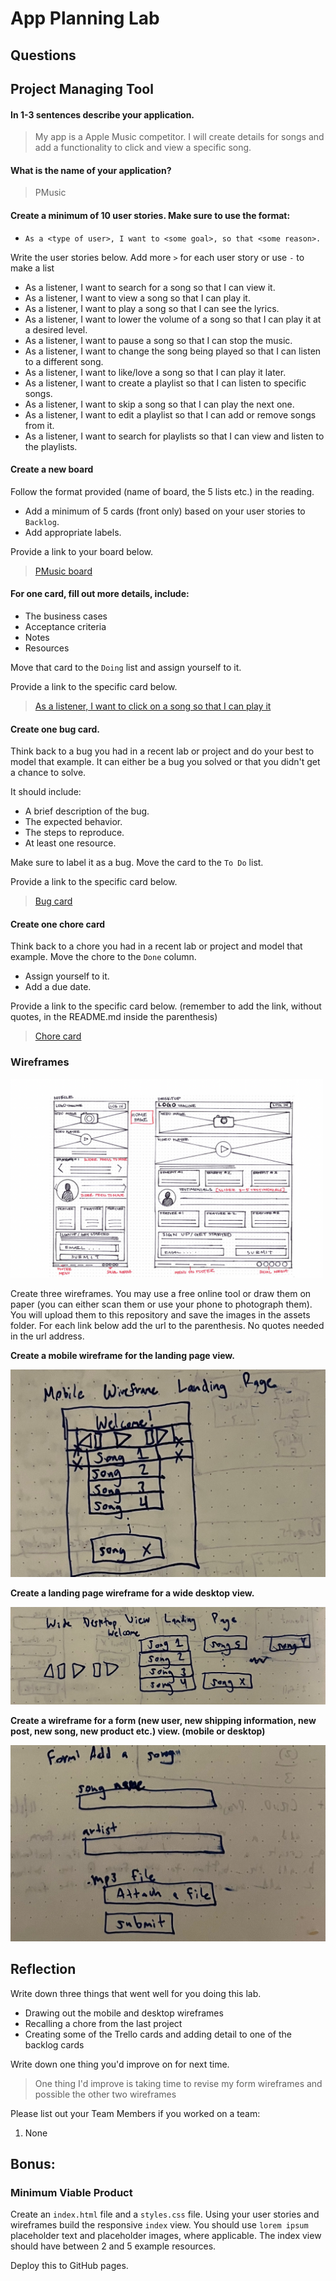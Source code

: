 # App Planning Lab

## Questions

## Project Managing Tool

#### In 1-3 sentences describe your application.

> My app is a Apple Music competitor. I will create details for songs and add a functionality to click and view a specific song.

#### What is the name of your application?

> PMusic

#### Create a minimum of 10 user stories. Make sure to use the format:

- `As a <type of user>, I want to <some goal>, so that <some reason>.`

Write the user stories below. Add more `>` for each user story or use `-` to make a list

- As a listener, I want to search for a song so that I can view it.
- As a listener, I want to view a song so that I can play it.
- As a listener, I want to play a song so that I can see the lyrics.
- As a listener, I want to lower the volume of a song so that I can play it at a desired level.
- As a listener, I want to pause a song so that I can stop the music.
- As a listener, I want to change the song being played so that I can listen to a different song.
- As a listener, I want to like/love a song so that I can play it later.
- As a listener, I want to create a playlist so that I can listen to specific songs.
- As a listener, I want to skip a song so that I can play the next one.
- As a listener, I want to edit a playlist so that I can add or remove songs from it.
- As a listener, I want to search for playlists so that I can view and listen to the playlists.

#### Create a new board

Follow the format provided (name of board, the 5 lists etc.) in the reading.

- Add a minimum of 5 cards (front only) based on your user stories to `Backlog`.
- Add appropriate labels.

Provide a link to your board below.

> [PMusic board](https://trello.com/b/rOGr6cd9/pmusic-music-app)

#### For one card, fill out more details, include:

- The business cases
- Acceptance criteria
- Notes
- Resources

Move that card to the `Doing` list and assign yourself to it.

Provide a link to the specific card below.

> [As a listener, I want to click on a song so that I can play it](https://trello.com/c/gm0fzI4g/2-as-a-listener-i-want-to-click-on-a-song-so-that-i-can-play-it)

#### Create one bug card.

Think back to a bug you had in a recent lab or project and do your best to model that example.
It can either be a bug you solved or that you didn't get a chance to solve.

It should include:

- A brief description of the bug.
- The expected behavior.
- The steps to reproduce.
- At least one resource.

Make sure to label it as a bug. Move the card to the `To Do` list.

Provide a link to the specific card below.

> [Bug card](https://trello.com/c/NhTPc0qp/8-bug-when-trying-to-delete-the-first-article-hardcoded-with-html)

#### Create one chore card

Think back to a chore you had in a recent lab or project and model that example. Move the chore to the `Done` column.

- Assign yourself to it.
- Add a due date.

Provide a link to the specific card below. (remember to add the link, without quotes, in the README.md inside the parenthesis)

> [Chore card](https://trello.com/c/Me26XKCc/9-chore-changing-an-item-from-in-stock-to-out-of-stock-and-vice-versa)

### Wireframes

<img src ="./assets/wireframe-small.png" width='500' height='318'>

Create three wireframes. You may use a free online tool or draw them on paper (you can either scan them or use your phone to photograph them). You will upload them to this repository and save the images in the assets folder. For each link below add the url to the parenthesis. No quotes needed in the url address.

**Create a mobile wireframe for the landing page view.**

![My Mobile Landing Page Wireframe Link](assets/mobile-wireframe.jpeg)

**Create a landing page wireframe for a wide desktop view.**

![My Desktop Main Page Wireframe Link](assets/desktop-wireframe.jpeg)

**Create a wireframe for a form (new user, new shipping information, new post, new song, new product etc.) view. (mobile or desktop)**

![My Form Wireframe Link](assets/form-wireframe.jpeg)

## Reflection

Write down three things that went well for you doing this lab.

- Drawing out the mobile and desktop wireframes
- Recalling a chore from the last project
- Creating some of the Trello cards and adding detail to one of the backlog cards

Write down one thing you'd improve on for next time.

> One thing I'd improve is taking time to revise my form wireframes and possible the other two wireframes

Please list out your Team Members if you worked on a team:

1. None

## Bonus:

### Minimum Viable Product

Create an `index.html` file and a `styles.css` file. Using your user stories and wireframes build the responsive `index` view. You should use `lorem ipsum` placeholder text and placeholder images, where applicable. The index view should have between 2 and 5 example resources.

Deploy this to GitHub pages.
